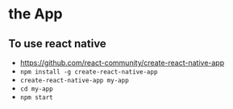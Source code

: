 # the App
## To use react native
* https://github.com/react-community/create-react-native-app
* `npm install -g create-react-native-app`
* `create-react-native-app my-app`
* `cd my-app`
* `npm start`
